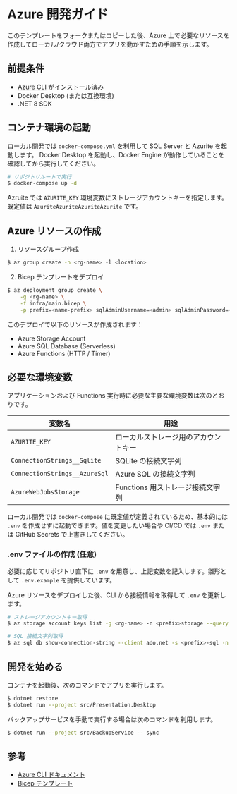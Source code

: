 # Azure 開発ガイド

このテンプレートをフォークまたはコピーした後、Azure 上で必要なリソースを作成してローカル/クラウド両方でアプリを動かすための手順を示します。

## 前提条件

- [Azure CLI](https://learn.microsoft.com/cli/azure/install-azure-cli) がインストール済み
- Docker Desktop (または互換環境)
- .NET 8 SDK

## コンテナ環境の起動

ローカル開発では `docker-compose.yml` を利用して SQL Server と Azurite を起動します。
Docker Desktop を起動し、Docker Engine が動作していることを確認してから実行してください。

```bash
# リポジトリルートで実行
$ docker-compose up -d
```

Azruite では `AZURITE_KEY` 環境変数にストレージアカウントキーを指定します。既定値は `AzuriteAzuriteAzuriteAzurite` です。

## Azure リソースの作成

1. リソースグループ作成

```bash
$ az group create -n <rg-name> -l <location>
```

2. Bicep テンプレートをデプロイ

```bash
$ az deployment group create \
    -g <rg-name> \
    -f infra/main.bicep \
    -p prefix=<name-prefix> sqlAdminUsername=<admin> sqlAdminPassword=<password>
```

このデプロイで以下のリソースが作成されます：

- Azure Storage Account
- Azure SQL Database (Serverless)
- Azure Functions (HTTP / Timer)

## 必要な環境変数

アプリケーションおよび Functions 実行時に必要な主要な環境変数は次のとおりです。

| 変数名 | 用途 |
|--------|------|
| `AZURITE_KEY` | ローカルストレージ用のアカウントキー |
| `ConnectionStrings__Sqlite` | SQLite の接続文字列 |
| `ConnectionStrings__AzureSql` | Azure SQL の接続文字列 |
| `AzureWebJobsStorage` | Functions 用ストレージ接続文字列 |

ローカル開発では `docker-compose` に既定値が定義されているため、基本的には `.env` を作成せずに起動できます。値を変更したい場合や CI/CD では `.env` または GitHub Secrets で上書きしてください。

### .env ファイルの作成 (任意)

必要に応じてリポジトリ直下に `.env` を用意し、上記変数を記入します。雛形として
`.env.example` を提供しています。

Azure リソースをデプロイした後、CLI から接続情報を取得して `.env` を更新します。

```bash
# ストレージアカウントキー取得
$ az storage account keys list -g <rg-name> -n <prefix>storage --query [0].value -o tsv

# SQL 接続文字列取得
$ az sql db show-connection-string --client ado.net -s <prefix>-sql -n appdb -o tsv
```

## 開発を始める

コンテナを起動後、次のコマンドでアプリを実行します。

```bash
$ dotnet restore
$ dotnet run --project src/Presentation.Desktop
```

バックアップサービスを手動で実行する場合は次のコマンドを利用します。

```bash
$ dotnet run --project src/BackupService -- sync
```

## 参考

- [Azure CLI ドキュメント](https://learn.microsoft.com/cli/azure/)
- [Bicep テンプレート](infra/)


